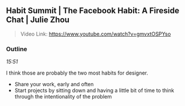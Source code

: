 ## Habit Summit | The Facebook Habit: A Fireside Chat | Julie Zhou

> Video Link: https://www.youtube.com/watch?v=gmvxtOSPYso

### Outline

_15:51_

I think those are probably the two most habits for designer.

- Share your work, early and often
- Start projects by sitting down and having a little bit of time to think through the intentionality of the problem
